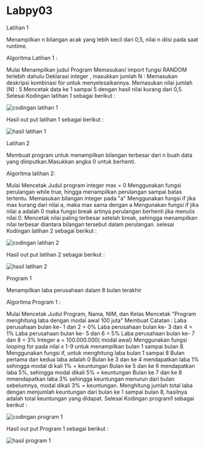 # Labpy03

Latihan 1

Menampilkan n bilangan acak yang lebih kecil dari 0,5, nilai n diisi pada saat runtime.

Algoritma Latihan 1 :

Mulai
Menampilkan judul Program
Memasukan/ import fungsi RANDOM terlebih dahulu
Deklarasi integer , masukkan jumlah N :
Memasukan deskripsi kombinasi for untuk menyelesaikannya.
Memasukan nilai jumlah (N) : 5
Mencetak data ke 1 sampai 5 dengan hasil nilai kurang dari 0,5.
Selesai
Kodingan latihan 1 sebagai berikut :

![codingan latihan 1](https://user-images.githubusercontent.com/45660151/53237688-db795880-36c9-11e9-83f7-524430375bcb.PNG)

Hasil out put latihan 1 sebagai berikut :

![hasil latihan 1](https://user-images.githubusercontent.com/45660151/53238099-057f4a80-36cb-11e9-8234-10ae5234beaf.PNG)


Latihan 2 

Membuat program untuk menampilkan bilangan terbesar dari n buah data yang diinputkan.Masukkan angka 0 untuk berhenti.

Algoritma latihan 2:

Mulai
Mencetak Judul program
integer max = 0
Menggunakan fungsi perulangan while true, hingga menampilkan perulangan sampai batas tertentu.
Memasukan bilangan integer pada "a"
Menggunakan fungsi if jika max kurang dari nilai a, maka max sama dengan a
Mengunakan fungsi if jika nilai a adalah 0 maka fungsi break artinya perulangan berhenti jika menulis nilai 0.
Mencetak nilai paling terbesar setelah break, sehingga menampilkan nilai terbesar diantara bilangan tersebut dalam perulangan.
selesai
Kodingan latihan 2 sebagai berikut :

![codingan latihan 2](https://user-images.githubusercontent.com/45660151/53237939-9144a700-36ca-11e9-8b80-3ed1cd88b114.PNG)

Hasil out put latihan 2 sebagai berikut :

![hasil latihan 2](https://user-images.githubusercontent.com/45660151/53238180-33fd2580-36cb-11e9-89b5-1e9b10cd23d0.PNG)


Program 1

Menampilkan laba perusahaan dalam 8 bulan terakhir

Algoritma Program 1 :

Mulai
Mencetak Judul Program, Nama, NIM, dan Kelas
Mencetak "Program menghitung laba dengan modal awal 100 juta"
Membuat Catatan : Laba perusahaan bulan ke- 1 dan 2 = 0% Laba perusahaan bulan ke- 3 dan 4 = 1% Laba perusahaan bulan ke- 5 dan 6 = 5% Laba perusahaan bulan ke- 7 dan 8 = 3%
Integer a = 100.000.000( modal awal)
Menggunakan fungsi looping for pada nilai x 1-9 untuk menampilkan bulan 1 sampai bulan 8.
Menggunakan fungsi if, untuk menghitung laba bulan 1 sampai 8
Bulan pertama dan kedua laba adalah 0
Bulan ke 3 dan ke 4 mendapatkan laba 1% sehingga modal di kali 1% = keuntungan
Bulan ke 5 dan ke 6 mendapatkan laba 5%, sehingga modal dikali 5% = keuntungan
Bulan ke 7 dan ke 8 mmendapatkan laba 3% sehingga keuntungan menurun dari bulan sebelumnya, modal dikali 3% = keuntungan.
Menghitung jumlah total laba dengan menjumlah keuntungan dari bulan ke 1 sampai bulan 8, hasilnya adalah total keuntungan yang didapat.
Selesai
Kodingan program1 sebagai berikut :

![codingan program 1](https://user-images.githubusercontent.com/45660151/53238011-c4873600-36ca-11e9-9b33-5a3ba061e00c.PNG)

Hasil out put Program 1 sebagai berikut :

![hasil program 1](https://user-images.githubusercontent.com/45660151/53238244-63ac2d80-36cb-11e9-8cb2-b3d54f59d337.PNG)

